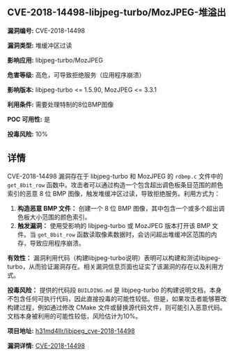 ## CVE-2018-14498-libjpeg-turbo/MozJPEG-堆溢出

**漏洞编号:** CVE-2018-14498

**漏洞类型:** 堆缓冲区过读

**影响应用:** libjpeg-turbo/MozJPEG

**危害等级:** 高危，可导致拒绝服务（应用程序崩溃）

**影响版本:** libjpeg-turbo <= 1.5.90, MozJPEG <= 3.3.1

**利用条件:** 需要处理特制的8位BMP图像

**POC 可用性:** 是

**投毒风险:** 10%

## 详情

CVE-2018-14498 漏洞存在于 libjpeg-turbo 和 MozJPEG 的 `rdbmp.c` 文件中的 `get_8bit_row` 函数中。攻击者可以通过构造一个包含超出调色板条目范围的颜色索引的恶意 8 位 BMP 图像，触发堆缓冲区过读，导致拒绝服务。利用方式为：

1.  **构造恶意 BMP 文件：** 创建一个 8 位 BMP 图像，其中包含一个或多个超出调色板大小范围的颜色索引。
2.  **触发漏洞：** 使用受影响的 libjpeg-turbo 或 MozJPEG 版本打开该 BMP 文件。当 `get_8bit_row` 函数读取像素数据时，会访问超出堆缓冲区范围的内存，导致应用程序崩溃。

**有效性：** 漏洞利用代码（构建libjpeg-turbo说明）表明可以构建和测试libjpeg-turbo，从而验证漏洞存在。相关漏洞信息页面也证实了该漏洞的存在以及利用方式。

**投毒风险：** 提供的代码段 `BUILDING.md` 是 libjpeg-turbo 的构建说明文档，本身不包含任何可执行代码，因此直接投毒的可能性较低。但是，如果攻击者能够篡改构建过程，例如通过修改 CMake 文件或替换源代码文件，则可能引入恶意代码。文档本身被利用的可能性较低，风险估计为10%。

**项目地址:** [h31md4llr/libjpeg_cve-2018-14498](https://github.com/h31md4llr/libjpeg_cve-2018-14498)

**漏洞详情:** [CVE-2018-14498](https://nvd.nist.gov/vuln/detail/CVE-2018-14498)